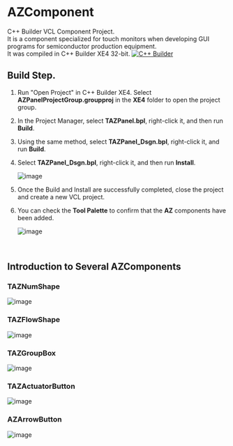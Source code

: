 # AZComponent
C++ Builder VCL Component Project. <br>
It is a component specialized for touch monitors when developing GUI programs for semiconductor production equipment.<br>
It was compiled in C++ Builder XE4 32-bit. <a href="https://www.embarcadero.com/" target="_blank"><img alt="C++ Builder" src="https://img.shields.io/badge/-C++ Builder-45b8d8?style=flat-square&logo=cplusplusbuilder&logoColor=white" /> </a>

## Build Step.
1. Run "Open Project" in C++ Builder XE4. Select **AZPanelProjectGroup.groupproj** in the **XE4** folder to open the project group.
2. In the Project Manager, select **TAZPanel.bpl**, right-click it, and then run **Build**.
3. Using the same method, select **TAZPanel_Dsgn.bpl**, right-click it, and run **Build**.
4. Select **TAZPanel_Dsgn.bpl**, right-click it, and then run **Install**.

    ![image](https://github.com/user-attachments/assets/f181d040-7b4f-400a-b217-39b38dd3c8d7)

5. Once the Build and Install are successfully completed, close the project and create a new VCL project.
6. You can check the **Tool Palette** to confirm that the **AZ** components have been added.

    ![image](https://github.com/user-attachments/assets/fbbbdc96-0db9-4971-ad95-f1ae697c2d9c)

<br>

## Introduction to Several AZComponents
### TAZNumShape
![image](https://github.com/user-attachments/assets/6f1b57d0-37c9-48c6-a8df-c344a5c08ba1)

### TAZFlowShape
![image](https://github.com/user-attachments/assets/28f120f5-ac61-42f8-a0b0-9c474cd4aa93)

### TAZGroupBox
![image](https://github.com/user-attachments/assets/6d08ea31-20cb-4de6-a950-6a9c4446080e)

### TAZActuatorButton
![image](https://github.com/user-attachments/assets/dd09b35b-8c2d-4471-bbef-2afaecbce305)

### AZArrowButton
![image](https://github.com/user-attachments/assets/90a91df0-8437-4dd0-82df-415d9c66492e)

